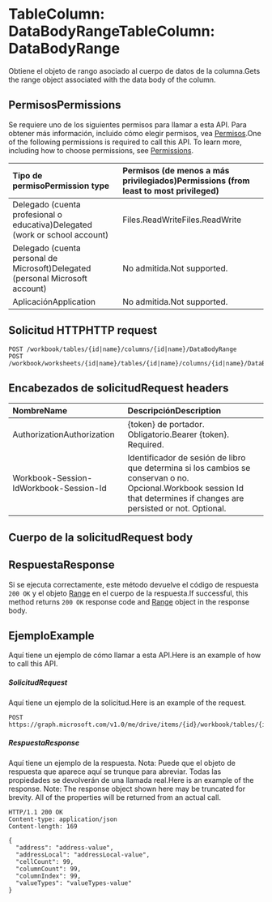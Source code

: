 # <a name="tablecolumn-databodyrange"></a><span data-ttu-id="270f4-101">TableColumn: DataBodyRange</span><span class="sxs-lookup"><span data-stu-id="270f4-101">TableColumn: DataBodyRange</span></span>

<span data-ttu-id="270f4-102">Obtiene el objeto de rango asociado al cuerpo de datos de la columna.</span><span class="sxs-lookup"><span data-stu-id="270f4-102">Gets the range object associated with the data body of the column.</span></span>
## <a name="permissions"></a><span data-ttu-id="270f4-103">Permisos</span><span class="sxs-lookup"><span data-stu-id="270f4-103">Permissions</span></span>
<span data-ttu-id="270f4-p101">Se requiere uno de los siguientes permisos para llamar a esta API. Para obtener más información, incluido cómo elegir permisos, vea [Permisos](../../../concepts/permissions_reference.md).</span><span class="sxs-lookup"><span data-stu-id="270f4-p101">One of the following permissions is required to call this API. To learn more, including how to choose permissions, see [Permissions](../../../concepts/permissions_reference.md).</span></span>

|<span data-ttu-id="270f4-106">Tipo de permiso</span><span class="sxs-lookup"><span data-stu-id="270f4-106">Permission type</span></span>      | <span data-ttu-id="270f4-107">Permisos (de menos a más privilegiados)</span><span class="sxs-lookup"><span data-stu-id="270f4-107">Permissions (from least to most privileged)</span></span>              |
|:--------------------|:---------------------------------------------------------|
|<span data-ttu-id="270f4-108">Delegado (cuenta profesional o educativa)</span><span class="sxs-lookup"><span data-stu-id="270f4-108">Delegated (work or school account)</span></span> | <span data-ttu-id="270f4-109">Files.ReadWrite</span><span class="sxs-lookup"><span data-stu-id="270f4-109">Files.ReadWrite</span></span>    |
|<span data-ttu-id="270f4-110">Delegado (cuenta personal de Microsoft)</span><span class="sxs-lookup"><span data-stu-id="270f4-110">Delegated (personal Microsoft account)</span></span> | <span data-ttu-id="270f4-111">No admitida.</span><span class="sxs-lookup"><span data-stu-id="270f4-111">Not supported.</span></span>    |
|<span data-ttu-id="270f4-112">Aplicación</span><span class="sxs-lookup"><span data-stu-id="270f4-112">Application</span></span> | <span data-ttu-id="270f4-113">No admitida.</span><span class="sxs-lookup"><span data-stu-id="270f4-113">Not supported.</span></span> |

## <a name="http-request"></a><span data-ttu-id="270f4-114">Solicitud HTTP</span><span class="sxs-lookup"><span data-stu-id="270f4-114">HTTP request</span></span>
<!-- { "blockType": "ignored" } -->
```http
POST /workbook/tables/{id|name}/columns/{id|name}/DataBodyRange
POST /workbook/worksheets/{id|name}/tables/{id|name}/columns/{id|name}/DataBodyRange

```
## <a name="request-headers"></a><span data-ttu-id="270f4-115">Encabezados de solicitud</span><span class="sxs-lookup"><span data-stu-id="270f4-115">Request headers</span></span>
| <span data-ttu-id="270f4-116">Nombre</span><span class="sxs-lookup"><span data-stu-id="270f4-116">Name</span></span>       | <span data-ttu-id="270f4-117">Descripción</span><span class="sxs-lookup"><span data-stu-id="270f4-117">Description</span></span>|
|:---------------|:----------|
| <span data-ttu-id="270f4-118">Authorization</span><span class="sxs-lookup"><span data-stu-id="270f4-118">Authorization</span></span>  | <span data-ttu-id="270f4-p102">{token} de portador. Obligatorio.</span><span class="sxs-lookup"><span data-stu-id="270f4-p102">Bearer {token}. Required.</span></span> |
| <span data-ttu-id="270f4-121">Workbook-Session-Id</span><span class="sxs-lookup"><span data-stu-id="270f4-121">Workbook-Session-Id</span></span>  | <span data-ttu-id="270f4-p103">Identificador de sesión de libro que determina si los cambios se conservan o no. Opcional.</span><span class="sxs-lookup"><span data-stu-id="270f4-p103">Workbook session Id that determines if changes are persisted or not. Optional.</span></span>|

## <a name="request-body"></a><span data-ttu-id="270f4-124">Cuerpo de la solicitud</span><span class="sxs-lookup"><span data-stu-id="270f4-124">Request body</span></span>

## <a name="response"></a><span data-ttu-id="270f4-125">Respuesta</span><span class="sxs-lookup"><span data-stu-id="270f4-125">Response</span></span>

<span data-ttu-id="270f4-126">Si se ejecuta correctamente, este método devuelve el código de respuesta `200 OK` y el objeto [Range](../resources/range.md) en el cuerpo de la respuesta.</span><span class="sxs-lookup"><span data-stu-id="270f4-126">If successful, this method returns `200 OK` response code and [Range](../resources/range.md) object in the response body.</span></span>

## <a name="example"></a><span data-ttu-id="270f4-127">Ejemplo</span><span class="sxs-lookup"><span data-stu-id="270f4-127">Example</span></span>
<span data-ttu-id="270f4-128">Aquí tiene un ejemplo de cómo llamar a esta API.</span><span class="sxs-lookup"><span data-stu-id="270f4-128">Here is an example of how to call this API.</span></span>
##### <a name="request"></a><span data-ttu-id="270f4-129">Solicitud</span><span class="sxs-lookup"><span data-stu-id="270f4-129">Request</span></span>
<span data-ttu-id="270f4-130">Aquí tiene un ejemplo de la solicitud.</span><span class="sxs-lookup"><span data-stu-id="270f4-130">Here is an example of the request.</span></span>
<!-- {
  "blockType": "request",
  "name": "tablecolumn_databodyrange"
}-->
```http
POST https://graph.microsoft.com/v1.0/me/drive/items/{id}/workbook/tables/{id|name}/columns/{id|name}/DataBodyRange
```

##### <a name="response"></a><span data-ttu-id="270f4-131">Respuesta</span><span class="sxs-lookup"><span data-stu-id="270f4-131">Response</span></span>
<span data-ttu-id="270f4-p104">Aquí tiene un ejemplo de la respuesta. Nota: Puede que el objeto de respuesta que aparece aquí se trunque para abreviar. Todas las propiedades se devolverán de una llamada real.</span><span class="sxs-lookup"><span data-stu-id="270f4-p104">Here is an example of the response. Note: The response object shown here may be truncated for brevity. All of the properties will be returned from an actual call.</span></span>
<!-- {
  "blockType": "response",
  "truncated": true,
  "@odata.type": "microsoft.graph.range"
} -->
```http
HTTP/1.1 200 OK
Content-type: application/json
Content-length: 169

{
  "address": "address-value",
  "addressLocal": "addressLocal-value",
  "cellCount": 99,
  "columnCount": 99,
  "columnIndex": 99,
  "valueTypes": "valueTypes-value"
}
```

<!-- uuid: 8fcb5dbc-d5aa-4681-8e31-b001d5168d79
2015-10-25 14:57:30 UTC -->
<!-- {
  "type": "#page.annotation",
  "description": "TableColumn: DataBodyRange",
  "keywords": "",
  "section": "documentation",
  "tocPath": ""
}-->